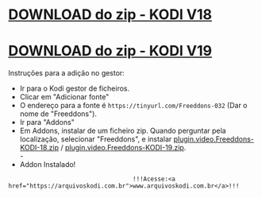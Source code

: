 # <a href="plugin.video.Freeddons-KODI-18.zip">DOWNLOAD do zip - KODI V18</a>
# <a href="plugin.video.Freeddons-KODI-19.zip">DOWNLOAD do zip - KODI V19</a>

Instruções para a adição no gestor:


<p align="left">
  <ul>
    <li>Ir para o Kodi gestor de ficheiros.</li>
    <li>Clicar em "Adicionar fonte"</li>
    <li>O endereço para a fonte é <code>https://tinyurl.com/Freeddons-032</code> (Dar o nome de "Freeddons").</li>
    <li>Ir para "Addons"</li>
    <li>Em Addons, instalar de um ficheiro zip. Quando perguntar pela localização, selecionar "Freeddons", e instalar <a href="plugin.video.Freeddons-KODI-18.zip">plugin.video.Freeddons-KODI-18.zip</a> / <a href="plugin.video.Freeddons-KODI-19plugin.video.Freeddons-KODI-18.zip">plugin.video.Freeddons-KODI-19.zip</a>.</li>
    -
    <li>Addon Instalado!</li>
    
</ul>

                                       !!!Acesse:<a href="https://arquivoskodi.com.br">www.arquivoskodi.com.br</a>!!!
                                       

</p>
